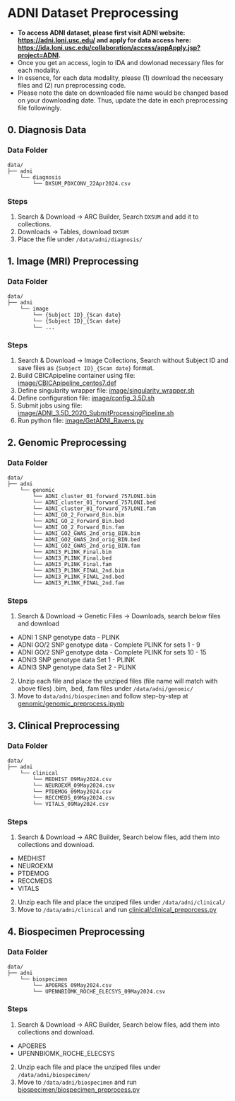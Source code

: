 # ADNI Dataset Preprocessing
- **To access ADNI dataset, please first visit ADNI website: https://adni.loni.usc.edu/ and apply for data access here: https://ida.loni.usc.edu/collaboration/access/appApply.jsp?project=ADNI.**
- Once you get an access, login to IDA and dowlonad necessary files for each modality.
- In essence, for each data modality, please (1) download the neceesary files and (2) run preprocessing code.  
- Please note the date on downloaded file name would be changed based on your downloading date. Thus, update the date in each preprocessing file followingly.

## 0. Diagnosis Data
### Data Folder 
```
data/
├── adni
    └── diagnosis
        └── DXSUM_PDXCONV_22Apr2024.csv
```

### Steps
1. Search & Download -> ARC Builder, Search `DXSUM` and add it to collections.
2. Downloads -> Tables, download `DXSUM`
3. Place the file under `/data/adni/diagnosis/`


## 1. Image (MRI) Preprocessing

### Data Folder 
```
data/
├── adni
    └── image
        └── {Subject ID}_{Scan date}
        └── {Subject ID}_{Scan date}
        └── ...
```

### Steps
1. Search & Download -> Image Collections, Search without Subject ID and save files as `{Subject ID}_{Scan date}` format.
2. Build CBICApipeline container using file: [image/CBICApipeline_centos7.def](image/CBICApipeline_centos7.def)
3. Define singularity wrapper file: [image/singularity_wrapper.sh](image/singularity_wrapper.sh)
4. Define configuration file: [image/config_3.5D.sh](image/config_3.5D.sh)
5. Submit jobs using file: [image/ADNI_3.5D_2020_SubmitProcessingPipeline.sh](image/ADNI_3.5D_2020_SubmitProcessingPipeline.sh)
6. Run python file: [image/GetADNI_Ravens.py](image/GetADNI_Ravens.py)


## 2. Genomic Preprocessing
### Data Folder 
```
data/
├── adni
    └── genomic
        └── ADNI_cluster_01_forward_757LONI.bim
        └── ADNI_cluster_01_forward_757LONI.bed
        └── ADNI_cluster_01_forward_757LONI.fam
        └── ADNI_GO_2_Forward_Bin.bim
        └── ADNI_GO_2_Forward_Bin.bed
        └── ADNI_GO_2_Forward_Bin.fam
        └── ADNI_GO2_GWAS_2nd_orig_BIN.bim
        └── ADNI_GO2_GWAS_2nd_orig_BIN.bed
        └── ADNI_GO2_GWAS_2nd_orig_BIN.fam
        └── ADNI3_PLINK_Final.bim
        └── ADNI3_PLINK_Final.bed
        └── ADNI3_PLINK_Final.fam
        └── ADNI3_PLINK_FINAL_2nd.bim
        └── ADNI3_PLINK_FINAL_2nd.bed
        └── ADNI3_PLINK_FINAL_2nd.fam
```

### Steps
1. Search & Download -> Genetic Files -> Downloads, search below files and download
- ADNI 1 SNP genotype data - PLINK
- ADNI GO/2 SNP genotype data - Complete PLINK for sets 1 - 9
- ADNI GO/2 SNP genotype data - Complete PLINK for sets 10 - 15
- ADNI3 SNP genotype data Set 1 - PLINK
- ADNI3 SNP genotype data Set 2 - PLINK
2. Unzip each file and place the unziped files (file name will match with above files) .bim, .bed, .fam files under `/data/adni/genomic/`
3. Move to `data/adni/biospecimen` and follow step-by-step at [genomic/genomic_preprocess.ipynb](genomic/genomic_preprocess.ipynb)


## 3. Clinical Preprocessing
### Data Folder 
```
data/
├── adni
    └── clinical
        └── MEDHIST_09May2024.csv
        └── NEUROEXM_09May2024.csv
        └── PTDEMOG_09May2024.csv
        └── RECCMEDS_09May2024.csv
        └── VITALS_09May2024.csv
```

### Steps
1. Search & Download -> ARC Builder, Search below files, add them into collections and download.
- MEDHIST
- NEUROEXM
- PTDEMOG
- RECCMEDS
- VITALS
2. Unzip each file and place the unziped files under `/data/adni/clinical/`
3. Move to `/data/adni/clinical` and run [clinical/clinical_preporcess.py](clinical/clinical_preporcess.py)


## 4. Biospecimen Preprocessing
### Data Folder 
```
data/
├── adni
    └── biospecimen
        └── APOERES_09May2024.csv
        └── UPENNBIOMK_ROCHE_ELECSYS_09May2024.csv
```

### Steps
1. Search & Download -> ARC Builder, Search below files, add them into collections and download.
- APOERES
- UPENNBIOMK_ROCHE_ELECSYS
2. Unzip each file and place the unziped files under `/data/adni/biospecimen/`
3. Move to `/data/adni/biospecimen` and run [biospecimen/biospecimen_preprocess.py](biospecimen/biospecimen_preprocess.py)